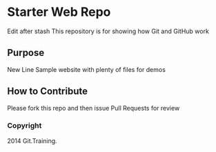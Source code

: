 # Starter Web Repo
Edit after stash
This repository is for showing how Git and GitHub work

## Purpose
New Line
Sample website with plenty of files for demos

## How to Contribute

Please fork this repo and then issue Pull Requests for review
### Copyright

2014 Git.Training.
